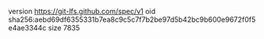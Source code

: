 version https://git-lfs.github.com/spec/v1
oid sha256:aebd69df6355331b7ea8c9c5c7f7b2be97d5b42bc9b600e9672f0f5e4ae3344c
size 7835
